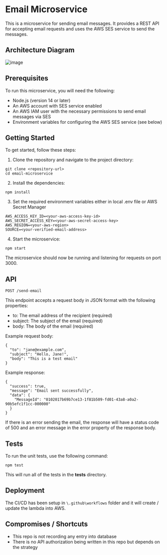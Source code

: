 # Email Microservice
This is a microservice for sending email messages. It provides a REST API for accepting email requests and uses the AWS SES service to send the messages.

## Architecture Diagram 
![image](https://user-images.githubusercontent.com/70573502/219997976-1d848d80-068a-4225-89de-46b4af9ae76c.png)

## Prerequisites
To run this microservice, you will need the following:
- Node.js (version 14 or later)
- An AWS account with SES service enabled
- An AWS IAM user with the necessary permissions to send email messages via SES
- Environment variables for configuring the AWS SES service (see below)

## Getting Started
To get started, follow these steps:

1) Clone the repository and navigate to the project directory:
````
git clone <repository-url>
cd email-microservice
````

2) Install the dependencies:
````
npm install
````

3) Set the required environment variables either in local .env file or AWS Secret Manager 
````
AWS_ACCESS_KEY_ID=<your-aws-access-key-id>
AWS_SECRET_ACCESS_KEY=<your-aws-secret-access-key>
AWS_REGION=<your-aws-region>
SOURCE=<your-verified-email-address>
````

4) Start the microservice:
````
npm start
````

The microservice should now be running and listening for requests on port 3000.

## API
````
POST /send-email
````
This endpoint accepts a request body in JSON format with the following properties:
- to: The email address of the recipient (required)
- subject: The subject of the email (required)
- body: The body of the email (required)

Example request body:
````
{
  "to": "jane@example.com",
  "subject": "Hello, Jane!",
  "body": "This is a test email"
}
````

Example response:
````
{
  "success": true,
  "message": "Email sent successfully",
  "data": {
    "MessageId": "0102017b69b7ce13-1f81b509-fd01-43a8-a0a2-90b5efc1f1cc-000000"
  }
}
````

If there is an error sending the email, the response will have a status code of 500 and an error message in the error property of the response body.

## Tests
To run the unit tests, use the following command:
````
npm test
````
This will run all of the tests in the __tests__ directory.

## Deployment
The CI/CD has been setup in `\.github\workflows` folder and it will create / update the lambda into AWS. 

## Compromises / Shortcuts
- This repo is not recording any entry into database
- There is no API authorization being written in this repo but depends on the strategy

